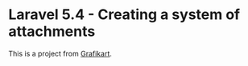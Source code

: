 # Laravel 5.4 - Creating a system of attachments

This is a project from [Grafikart](https://www.youtube.com/watch?v=St_Xn_MvMGQ).
